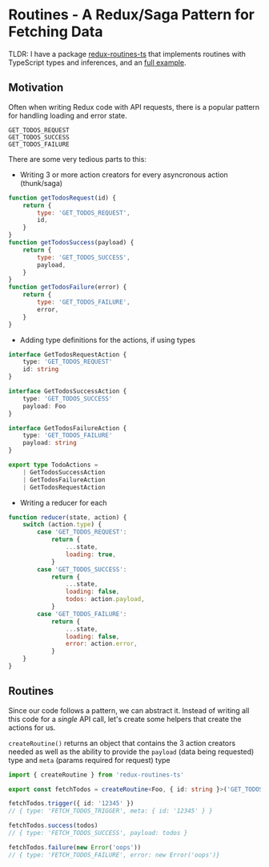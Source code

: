 # Routines - A Redux/Saga Pattern for Fetching Data

TLDR:
I have a package [redux-routines-ts](https://www.npmjs.com/package/redux-routines-ts) that
implements routines with TypeScript types and inferences, and an [full example](https://codesandbox.io/s/typescript-redux-routines-c7nde).

## Motivation

Often when writing Redux code with API requests,
there is a popular pattern for handling loading and error state.

```
GET_TODOS_REQUEST
GET_TODOS_SUCCESS
GET_TODOS_FAILURE
```

There are some very tedious parts to this:

-   Writing 3 or more action creators for every asyncronous action (thunk/saga)

```js
function getTodosRequest(id) {
    return {
        type: 'GET_TODOS_REQUEST',
        id,
    }
}
function getTodosSuccess(payload) {
    return {
        type: 'GET_TODOS_SUCCESS',
        payload,
    }
}
function getTodosFailure(error) {
    return {
        type: 'GET_TODOS_FAILURE',
        error,
    }
}
```

-   Adding type definitions for the actions, if using types

```ts
interface GetTodosRequestAction {
    type: 'GET_TODOS_REQUEST'
    id: string
}

interface GetTodosSuccessAction {
    type: 'GET_TODOS_SUCCESS'
    payload: Foo
}

interface GetTodosFailureAction {
    type: 'GET_TODOS_FAILURE'
    payload: string
}

export type TodoActions =
    | GetTodosSuccessAction
    | GetTodosFailureAction
    | GetTodosRequestAction
```

-   Writing a reducer for each

```js
function reducer(state, action) {
    switch (action.type) {
        case 'GET_TODOS_REQUEST':
            return {
                ...state,
                loading: true,
            }
        case 'GET_TODOS_SUCCESS':
            return {
                ...state,
                loading: false,
                todos: action.payload,
            }
        case 'GET_TODOS_FAILURE':
            return {
                ...state,
                loading: false,
                error: action.error,
            }
    }
}
```

## Routines

Since our code follows a pattern, we can abstract it. Instead of writing all this code for a _single_ API call, let's create some helpers that create the actions for us.

`createRoutine()` returns an object that contains the 3 action creators needed as well as the ability to provide the `payload` (data being requested) type and `meta` (params required for request) type

```ts
import { createRoutine } from 'redux-routines-ts'

export const fetchTodos = createRoutine<Foo, { id: string }>('GET_TODOS')

fetchTodos.trigger({ id: '12345' })
// { type: 'FETCH_TODOS_TRIGGER', meta: { id: '12345' } }

fetchTodos.success(todos)
// { type: 'FETCH_TODOS_SUCCESS', payload: todos }

fetchTodos.failure(new Error('oops'))
// { type: 'FETCH_TODOS_FAILURE', error: new Error('oops')}
```
